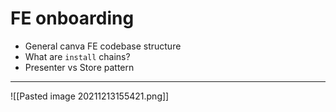 # FE onboarding
- General canva FE codebase structure
- What are `install` chains?
- Presenter vs Store pattern

--- 
![[Pasted image 20211213155421.png]]
